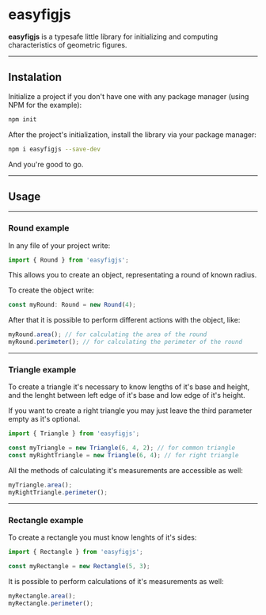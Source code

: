 # easyfigjs

**easyfigjs** is a typesafe little library for initializing and computing characteristics of geometric figures.

---

## Instalation

Initialize a project if you don't have one with any package manager (using NPM for the example):

```bash
npm init
```

After the project's initialization, install the library via your package manager:

```bash
npm i easyfigjs --save-dev
```

And you're good to go.

---

## Usage

---

### Round example

In any file of your project write:

```ts
import { Round } from 'easyfigjs';
```

This allows you to create an object, representating a round of known radius.

To create the object write:

```ts
const myRound: Round = new Round(4);
```

After that it is possible to perform different actions with the object, like:

```ts
myRound.area(); // for calculating the area of the round
myRound.perimeter(); // for calculating the perimeter of the round
```

---

### Triangle example

To create a triangle it's necessary to know lengths of it's base and height, and the lenght between left edge of it's base and low edge of it's height.

If you want to create a right triangle you may just leave the third parameter empty as it's optional.

```ts
import { Triangle } from 'easyfigjs';

const myTriangle = new Triangle(6, 4, 2); // for common triangle
const myRightTriangle = new Triangle(6, 4); // for right triangle
```

All the methods of calculating it's measurements are accessible as well:

```ts
myTriangle.area();
myRightTriangle.perimeter();
```

---

### Rectangle example

To create a rectangle you must know lenghts of it's sides:

```ts
import { Rectangle } from 'easyfigjs';

const myRectangle = new Rectangle(5, 3);
```

It is possible to perform calculations of it's measurements as well:

```ts
myRectangle.area();
myRectangle.perimeter();
```
